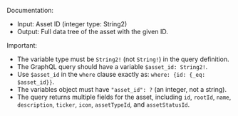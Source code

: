 Documentation:
- Input: Asset ID (integer type: String2)
- Output: Full data tree of the asset with the given ID.

Important:
- The variable type must be `String2!` (not `String!`) in the query definition.
- The GraphQL query should have a variable `$asset_id: String2!`.
- Use `$asset_id` in the `where` clause exactly as: `where: {id: {_eq: $asset_id}}`.
- The variables object must have `"asset_id": ?` (an integer, not a string).
- The query returns multiple fields for the asset, including `id`, `rootId`, `name`, `description`, `ticker`, `icon`, `assetTypeId`, and `assetStatusId`.
